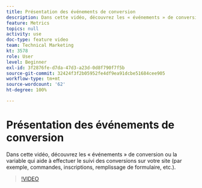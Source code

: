 ```yaml
---
title: Présentation des événements de conversion
description: Dans cette vidéo, découvrez les « événements » de conversion ou la variable qui aide à effectuer le suivi des conversions sur votre site (par exemple, commandes, inscriptions, remplissage de formulaire, etc.).
feature: Metrics
topics: null
activity: use
doc-type: feature video
team: Technical Marketing
kt: 3578
role: User
level: Beginner
exl-id: 3f2876fe-d7da-47d3-a23d-0d8f790f7f5b
source-git-commit: 32424f3f2b05952fe4df9ea91dcbe51684cee905
workflow-type: tm+mt
source-wordcount: '62'
ht-degree: 100%

---
```


# Présentation des événements de conversion

Dans cette vidéo, découvrez les « événements » de conversion ou la variable qui aide à effectuer le suivi des conversions sur votre site (par exemple, commandes, inscriptions, remplissage de formulaire, etc.).

>[!VIDEO](https://video.tv.adobe.com/v/28764/?quality=12)
